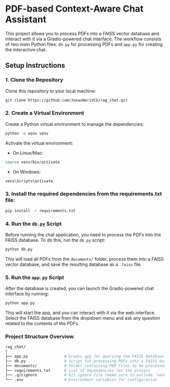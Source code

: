 # PDF-based Context-Aware Chat Assistant

This project allows you to process PDFs into a FAISS vector database and interact with it via a Gradio-powered chat interface. The workflow consists of two main Python files: `db.py` for processing PDFs and `app.py` for creating the interactive chat.

## Setup Instructions

### 1. Clone the Repository
Clone this repository to your local machine:

```bash
git clone https://github.com/JonasNeriVCG/rag_chat.git
```

### 2. Create a Virtual Environment

Create a Python virtual environment to manage the dependencies:

```bash
python -m venv venv
```

Activate the virtual environment:

* On Linux/Mac:

```bash
source venv/bin/activate
```

* On Windows:

```bash
venv\Scripts\activate
```

### 3. Install the required dependencies from the requirements.txt file:

```bash
pip install -r requirements.txt
```

### 4. Run the `db.py` Script

Before running the chat application, you need to process the PDFs into the FAISS database. To do this, run the `db.py` script:

```bash
python db.py
```

This will load all PDFs from the `documents/` folder, process them into a FAISS vector database, and save the resulting database as a `.faiss` file.

### 5. Run the `app.py` Script

After the database is created, you can launch the Gradio-powered chat interface by running:

```bash
python app.py
```

This will start the app, and you can interact with it via the web interface. Select the FAISS database from the dropdown menu and ask any question related to the contents of the PDFs.

### Project Structure Overview

```bash
rag_chat/
│
├── app.py                # Gradio app for querying the FAISS database
├── db.py                 # Script for processing PDFs into a FAISS database
├── documents/            # Folder containing PDF files to be processed
├── requirements.txt      # List of dependencies for the project
├── .gitignore            # Git ignore file (make sure to exclude `venv/`)
└── .env                  # Environment variables for configuration
```
